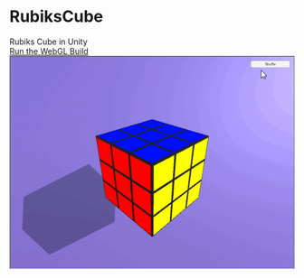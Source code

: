 # RubiksCube
Rubiks Cube in Unity    
[Run the WebGL Build](https://williamrjackson.github.io/RubiksCube/index.html)    
![Example](Rubiks.gif)    
